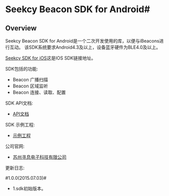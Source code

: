 # Seekcy Beacon SDK for Android#

## Overview ##

Seekcy Beacon SDK for Android是一个二次开发使用的库，以便与iBeacons进行互动。
该SDK系统要求Android4.3及以上，设备蓝牙硬件为BLE4.0及以上。

[Seekcy SDK for iOS](https://github.com/Seekcy/SeekcyBeacon_SDK_IOS)这是IOS SDK链接地址。

SDK包括的功能:

- Beacon 广播扫描
- Beacon 区域监听
- Beacon 连接、读取、配置

SDK API文档: 

 - [API文档](http://seekcy.github.io/SeekcyBeacon_SDK_Android/index.html)

SDK 示例工程: 

- [示例工程](https://github.com/Seekcy/SeekcyBeacon_SDK_Android/tree/master/SeekcyBeaconSDKDemo)

公司官网:

 - [苏州寻息电子科技有限公司](http://www.seekcy.com)
 
更新日志:

#1.0.0(2015.07.03)#
- 1.sdk初始版本。


 




